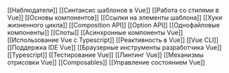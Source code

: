 [[Наблюдатели]]
[[Синтаксис шаблонов в Vue]]
[[Работа со стилями в Vue]]
[[Основы компонентов]]
[[Ссылки на элементы шаблона]]
[[Хуки жизненного цикла]]
[[Composition API]]
[[Option API]]
[[Однофайловые компоненты]]
[[Слоты]]
[[Асинхронные компоненты Vue]]
[[Использование Vue с Typescript]]
[[Реактивность в Vue]]
[[Vue CLI]]
[[Поддержка IDE Vue]]
[[Браузерные инструменты разработчика Vue]]
[[Typescript]]
[[Тестирование Vue]]
[[Линтинг Vue]]
[[Механизмы отрисовки Vue]]
[[Composables]]
[[Управление состоянием Vue]]
